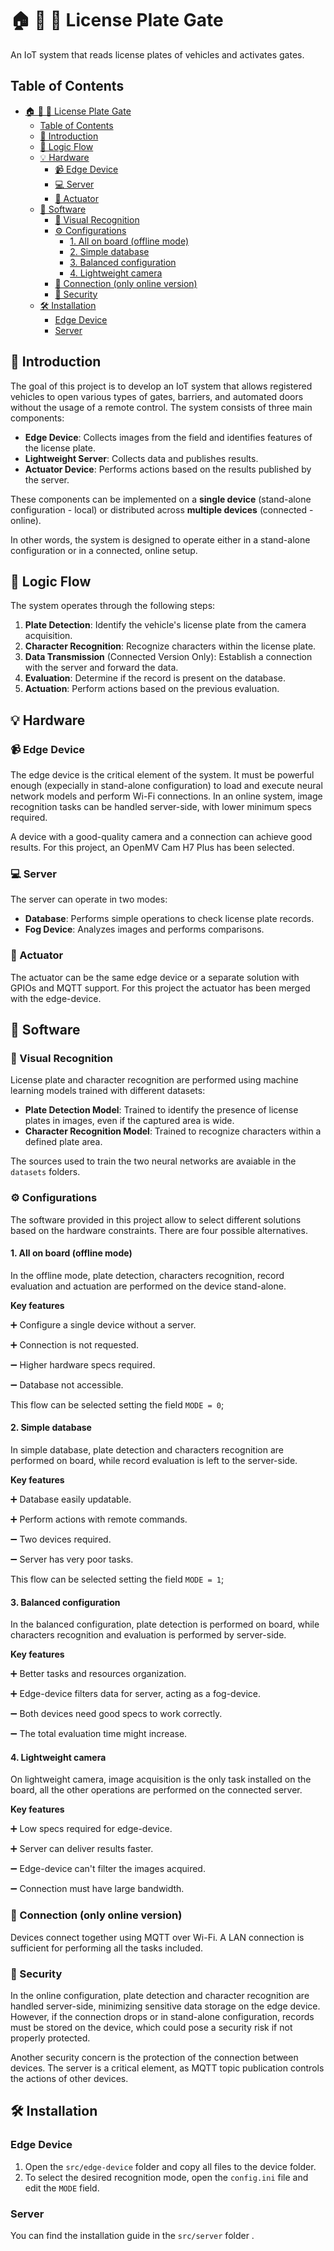 # 🏠 🚧 🚗  License Plate Gate

An IoT system that reads license plates of vehicles and activates gates.

## Table of Contents

- [🏠 🚧 🚗  License Plate Gate](#----license-plate-gate)
  - [Table of Contents](#table-of-contents)
  - [📜 Introduction](#-introduction)
  - [🔄 Logic Flow](#-logic-flow)
  - [💡 Hardware](#-hardware)
    - [📹 Edge Device](#-edge-device)
    - [💻 Server](#-server)
    - [🦾 Actuator](#-actuator)
  - [📀 Software](#-software)
    - [🎯 Visual Recognition](#-visual-recognition)
    - [⚙️ Configurations](#️-configurations)
      - [1. All on board (offline mode)](#1-all-on-board-offline-mode)
      - [2. Simple database](#2-simple-database)
      - [3. Balanced configuration](#3-balanced-configuration)
      - [4. Lightweight camera](#4-lightweight-camera)
    - [🛜 Connection (only online version)](#-connection-only-online-version)
    - [🚨 Security](#-security)
  - [🛠 Installation](#-installation)
    - [Edge Device](#edge-device)
    - [Server](#server)


## 📜 Introduction

The goal of this project is to develop an IoT system that allows registered vehicles to open various types of gates, barriers, and automated doors without the usage of a remote control. The system consists of three main components:

- **Edge Device**: Collects images from the field and identifies features of the license plate.
- **Lightweight Server**: Collects data and publishes results.
- **Actuator Device**: Performs actions based on the results published by the server.

These components can be implemented on a **single device** (stand-alone configuration - local) or distributed across **multiple devices** (connected - online).

In other words, the system is designed to operate either in a stand-alone configuration or in a connected, online setup.

## 🔄 Logic Flow

The system operates through the following steps:

1. **Plate Detection**: Identify the vehicle's license plate from the camera acquisition.
2. **Character Recognition**: Recognize characters within the license plate.
3. **Data Transmission** (Connected Version Only): Establish a connection with the server and forward the data.
4. **Evaluation**: Determine if the record is present on the database.
5. **Actuation**: Perform actions based on the previous evaluation.

## 💡 Hardware

### 📹 Edge Device

The edge device is the critical element of the system. It must be powerful enough (expecially in stand-alone configuration) to load and execute neural network models and perform Wi-Fi connections. In an online system, image recognition tasks can be handled server-side, with lower minimum specs required.

A device with a good-quality camera and a connection can achieve good results. For this project, an OpenMV Cam H7 Plus has been selected.

### 💻 Server

The server can operate in two modes:

- **Database**: Performs simple operations to check license plate records.
- **Fog Device**: Analyzes images and performs comparisons.

### 🦾 Actuator

The actuator can be the same edge device or a separate solution with GPIOs and MQTT support. For this project the actuator has been merged with the edge-device.

## 📀 Software

### 🎯 Visual Recognition

License plate and character recognition are performed using machine learning models trained with different datasets:

- **Plate Detection Model**: Trained to identify the presence of license plates in images, even if the captured area is wide.
- **Character Recognition Model**: Trained to recognize characters within a defined plate area.

The sources used to train the two neural networks are avaiable in the `datasets` folders.

### ⚙️ Configurations

The software provided in this project allow to select different solutions based on the hardware constraints. There are four possible alternatives.

#### 1. All on board (offline mode)

In the offline mode, plate detection, characters recognition, record evaluation and actuation are performed on the device stand-alone.

**Key features**

➕ Configure a single device without a server.

➕ Connection is not requested.

➖ Higher hardware specs required.

➖ Database not accessible.

This flow can be selected setting the field `MODE = 0`;

#### 2. Simple database

In simple database, plate detection and characters recognition are performed on board, while record evaluation is left to the server-side.

**Key features**

➕ Database easily updatable.

➕ Perform actions with remote commands.

➖ Two devices required.

➖ Server has very poor tasks.

This flow can be selected setting the field `MODE = 1`;

#### 3. Balanced configuration

In the balanced configuration, plate detection is performed on board, while characters recognition and evaluation is performed by server-side.

**Key features**

➕ Better tasks and resources organization.

➕ Edge-device filters data for server, acting as a fog-device.

➖ Both devices need good specs to work correctly.

➖ The total evaluation time might increase.

#### 4. Lightweight camera

On lightweight camera, image acquisition is the only task installed on the board, all the other operations are performed on the connected server.

**Key features**

➕ Low specs required for edge-device.

➕ Server can deliver results faster.

➖ Edge-device can't filter the images acquired.

➖ Connection must have large bandwidth.

### 🛜 Connection (only online version)

Devices connect together using MQTT over Wi-Fi. A LAN connection is sufficient for performing all the tasks included.

### 🚨 Security

In the online configuration, plate detection and character recognition are handled server-side, minimizing sensitive data storage on the edge device. However, if the connection drops or in stand-alone configuration, records must be stored on the device, which could pose a security risk if not properly protected.

Another security concern is the protection of the connection between devices. The server is a critical element, as MQTT topic publication controls the actions of other devices.

## 🛠 Installation

### Edge Device

1. Open the `src/edge-device` folder and copy all files to the device folder.
2. To select the desired recognition mode, open the `config.ini` file and edit the `MODE` field. 
  
### Server

You can find the installation guide in the `src/server` folder .
